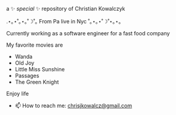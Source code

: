 a ✨ _special_ ✨ repository of Christian Kowalczyk

.⋆｡⋆˚｡⋆｡˚☽˚｡ From Pa live in Nyc ˚｡⋆｡⋆˚☽˚⋆｡⋆｡

Currently working as a software engineer for a fast food company

My favorite movies are 
- Wanda
- Old Joy
- Little Miss Sunshine
- Passages
- The Green Knight

Enjoy life

- 📫 How to reach me: chrisjkowalcz@gmail.com
